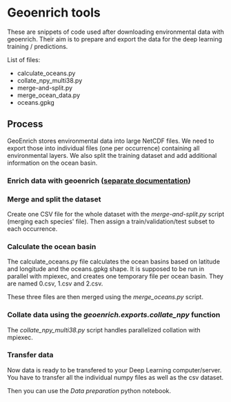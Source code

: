 # Geoenrich tools

These are snippets of code used after downloading environmental data with geoenrich.
Their aim is to prepare and export the data for the deep learning training / predictions.

List of files:
- calculate_oceans.py
- collate_npy_multi38.py
- merge-and-split.py
- merge_ocean_data.py
- oceans.gpkg

## Process

GeoEnrich stores environmental data into large NetCDF files. We need to export those into individual files (one per occurrence) containing all environmental layers.
We also split the training dataset and add additional information on the ocean basin.

### Enrich data with geoenrich ([separate documentation](https://geoenrich.readthedocs.io))

### Merge and split the dataset

Create one CSV file for the whole dataset with the *merge-and-split.py* script (merging each species' file). Then assign a train/validation/test subset to each occurrence.

### Calculate the ocean basin

The calculate_oceans.py file calculates the ocean basins based on latitude and longitude and the oceans.gpkg shape.
It is supposed to be run in parallel with mpiexec, and creates one temporary file per ocean basin. They are named 0.csv, 1.csv and 2.csv.

These three files are then merged using the *merge_oceans.py* script. 

### Collate data using the *geoenrich.exports.collate_npy* function

The *collate_npy_multi38.py* script handles parallelized collation with mpiexec.

### Transfer data

Now data is ready to be transfered to your Deep Learning computer/server.
You have to transfer all the individual numpy files as well as the csv dataset.

Then you can use the *Data preparation* python notebook.
